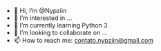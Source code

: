- 👋 Hi, I’m @Nypziin
- 👀 I’m interested in ...
- 🌱 I’m currently learning Python 3
- 💞️ I’m looking to collaborate on ...
- 📫 How to reach me: contato.nypziin@gmail.com

